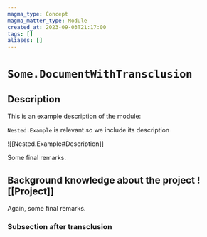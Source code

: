 ```yaml
---
magma_type: Concept
magma_matter_type: Module
created_at: 2023-09-03T21:17:00
tags: []
aliases: []
---
```

# `Some.DocumentWithTransclusion`

## Description

This is an example description of the module: 

`Nested.Example` is relevant so we include its description

![[Nested.Example#Description]]

Some final remarks.

## Background knowledge about the project ![[Project]] 

Again, some final remarks.

### Subsection after transclusion
